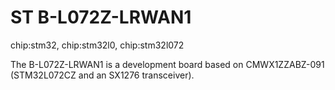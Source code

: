 ST B-L072Z-LRWAN1
=================

chip:stm32, chip:stm32l0, chip:stm32l072

The B-L072Z-LRWAN1 is a development board based on CMWX1ZZABZ-091
(STM32L072CZ and an SX1276 transceiver).
